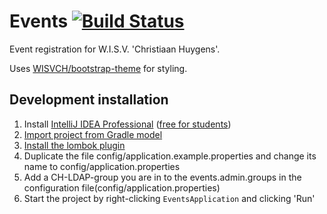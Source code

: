 # Events [![Build Status](https://travis-ci.org/WISVCH/events.svg?branch=master)](https://travis-ci.org/WISVCH/events)
Event registration for W.I.S.V. 'Christiaan Huygens'.

Uses [WISVCH/bootstrap-theme](https://github.com/WISVCH/bootstrap-theme) for styling.

## Development installation

1. Install [IntelliJ IDEA Professional](https://www.jetbrains.com/idea/) ([free for students](https://www.jetbrains.com/student/))
2. [Import project from Gradle model](https://www.jetbrains.com/idea/help/importing-project-from-gradle-model.html)
3. [Install the lombok plugin](https://github.com/mplushnikov/lombok-intellij-plugin)
4. Duplicate the file config/application.example.properties and change its name to config/application.properties
5. Add a CH-LDAP-group you are in to the events.admin.groups in the configuration file(config/application.properties)
6. Start the project by right-clicking `EventsApplication` and clicking 'Run'
